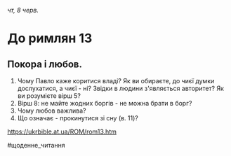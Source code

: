 
_чт, 8 черв._

# До римлян 13

## Покора і любов.
1. Чому Павло каже коритися владі? Як ви обираєте, до чиєї думки дослухатися, а чиєї - ні? Звідки в людини з'являється авторитет? Як ви розумієте вірш 5?
2. Вірш 8: не майте жодних боргів - не можна брати в борг?
3. Чому любов важлива?
4. Що означає - прокинутися зі сну (в. 11)?

https://ukrbible.at.ua/ROM/rom13.htm 

#щоденне_читання
